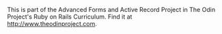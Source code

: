 This is part of the Advanced Forms and Active Record Project in The Odin Project's Ruby on Rails Curriculum.
Find it at http://www.theodinproject.com.
